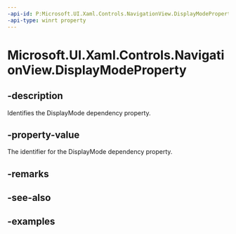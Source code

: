 ```yaml
---
-api-id: P:Microsoft.UI.Xaml.Controls.NavigationView.DisplayModeProperty
-api-type: winrt property
---
```


<!-- Property syntax.
public DependencyProperty DisplayModeProperty { get; }
-->

# Microsoft.UI.Xaml.Controls.NavigationView.DisplayModeProperty

## -description

Identifies the DisplayMode dependency property.

## -property-value

The identifier for the DisplayMode dependency property.

## -remarks

## -see-also

## -examples

